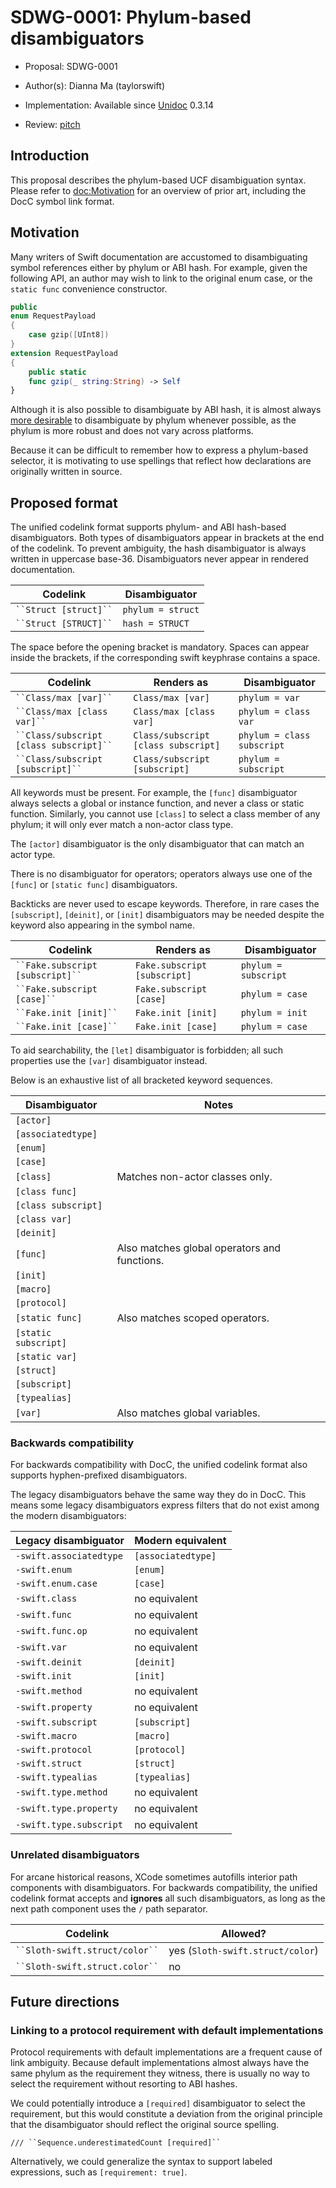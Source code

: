 # SDWG-0001: Phylum-based disambiguators

-   Proposal:
    SDWG-0001

-   Author(s):
    Dianna Ma (taylorswift)

-   Implementation:
    Available since [Unidoc](https://github.com/tayloraswift/swift-unidoc) 0.3.14

-   Review:
    [pitch](https://forums.swift.org/t/unified-documentation-links/68128)


## Introduction

This proposal describes the phylum-based UCF disambiguation syntax. Please refer to <doc:Motivation> for an overview of prior art, including the DocC symbol link format.


## Motivation

Many writers of Swift documentation are accustomed to disambiguating symbol references either by phylum or ABI hash. For example, given the following API, an author may wish to link to the original enum case, or the `static func` convenience constructor.

```swift
public
enum RequestPayload
{
    case gzip([UInt8])
}
extension RequestPayload
{
    public static
    func gzip(_ string:String) -> Self
}
```

Although it is also possible to disambiguate by ABI hash, it is almost always [more desirable](https://forums.swift.org/t/human-readable-alternative-for-docc-symbol-link-disambiguation/65792/12) to disambiguate by phylum whenever possible, as the phylum is more robust and does not vary across platforms.

Because it can be difficult to remember how to express a phylum-based selector, it is motivating to use spellings that reflect how declarations are originally written in source.


## Proposed format

The unified codelink format supports phylum- and ABI hash-based disambiguators. Both types of disambiguators appear in brackets at the end of the codelink. To prevent ambiguity, the hash disambiguator is always written in uppercase base-36. Disambiguators never appear in rendered documentation.

| Codelink                | Disambiguator     |
| ----------------------- | ----------------- |
| ` ``Struct [struct]`` ` | `phylum = struct` |
| ` ``Struct [STRUCT]`` ` | `hash = STRUCT`   |


The space before the opening bracket is mandatory. Spaces can appear inside the brackets, if the corresponding swift keyphrase contains a space.

| Codelink                                  | Renders as                            | Disambiguator              |
| ----------------------------------------- | ------------------------------------- | -------------------------- |
| ` ``Class/max [var]`` `                   | ``Class/max [var]``                   | `phylum = var`             |
| ` ``Class/max [class var]`` `             | ``Class/max [class var]``             | `phylum = class var`       |
| ` ``Class/subscript [class subscript]`` ` | ``Class/subscript [class subscript]`` | `phylum = class subscript` |
| ` ``Class/subscript [subscript]`` `       | ``Class/subscript [subscript]``       | `phylum = subscript`       |


All keywords must be present. For example, the `[func]` disambiguator always selects a global or instance function, and never a class or static function. Similarly, you cannot use `[class]` to select a class member of any phylum; it will only ever match a non-actor class type.

The `[actor]` disambiguator is the only disambiguator that can match an actor type.

There is no disambiguator for operators; operators always use one of the `[func]` or `[static func]` disambiguators.

Backticks are never used to escape keywords. Therefore, in rare cases the `[subscript]`, `[deinit]`, or `[init]` disambiguators may be needed despite the keyword also appearing in the symbol name.

| Codelink                           | Renders as                     | Disambiguator        |
| ---------------------------------- | ------------------------------ | -------------------- |
| ` ``Fake.subscript [subscript]`` ` | ``Fake.subscript [subscript]`` | `phylum = subscript` |
| ` ``Fake.subscript [case]`` `      | ``Fake.subscript [case]``      | `phylum = case`      |
| ` ``Fake.init [init]`` `           | ``Fake.init [init]``           | `phylum = init`      |
| ` ``Fake.init [case]`` `           | ``Fake.init [case]``           | `phylum = case`      |



To aid searchability, the `[let]` disambiguator is forbidden; all such properties use the `[var]` disambiguator instead.

Below is an exhaustive list of all bracketed keyword sequences.

| Disambiguator        | Notes |
| -------------------- | ----- |
| `[actor]`            |       |
| `[associatedtype]`   |       |
| `[enum]`             |       |
| `[case]`             |       |
| `[class]`            | Matches non-actor classes only. |
| `[class func]`       |       |
| `[class subscript]`  |       |
| `[class var]`        |       |
| `[deinit]`           |       |
| `[func]`             | Also matches global operators and functions. |
| `[init]`             |       |
| `[macro]`            |       |
| `[protocol]`         |       |
| `[static func]`      | Also matches scoped operators. |
| `[static subscript]` |       |
| `[static var]`       |       |
| `[struct]`           |       |
| `[subscript]`        |       |
| `[typealias]`        |       |
| `[var]`              | Also matches global variables. |


### Backwards compatibility

For backwards compatibility with DocC, the unified codelink format also supports hyphen-prefixed disambiguators.

The legacy disambiguators behave the same way they do in DocC. This means some legacy disambiguators express filters that do not exist among the modern disambiguators:

| Legacy disambiguator      | Modern equivalent  |
| ------------------------- | ------------------ |
| `-swift.associatedtype`   | `[associatedtype]` |
| `-swift.enum`             | `[enum]`           |
| `-swift.enum.case`        | `[case]`           |
| `-swift.class`            | no equivalent      |
| `-swift.func`             | no equivalent      |
| `-swift.func.op`          | no equivalent      |
| `-swift.var`              | no equivalent      |
| `-swift.deinit`           | `[deinit]`         |
| `-swift.init`             | `[init]`           |
| `-swift.method`           | no equivalent      |
| `-swift.property`         | no equivalent      |
| `-swift.subscript`        | `[subscript]`      |
| `-swift.macro`            | `[macro]`          |
| `-swift.protocol`         | `[protocol]`       |
| `-swift.struct`           | `[struct]`         |
| `-swift.typealias`        | `[typealias]`      |
| `-swift.type.method`      | no equivalent      |
| `-swift.type.property`    | no equivalent      |
| `-swift.type.subscript`   | no equivalent      |


### Unrelated disambiguators

For arcane historical reasons, XCode sometimes autofills interior path components with disambiguators. For backwards compatibility, the unified codelink format accepts and **ignores** all such disambiguators, as long as the next path component uses the `/` path separator.

| Codelink                         | Allowed?                           |
| -------------------------------- | ---------------------------------- |
| ` ``Sloth-swift.struct/color`` ` | yes (``Sloth-swift.struct/color``) |
| ` ``Sloth-swift.struct.color`` ` | no                                 |


## Future directions

### Linking to a protocol requirement with default implementations

Protocol requirements with default implementations are a frequent cause of link ambiguity. Because default implementations almost always have the same phylum as the requirement they witness, there is usually no way to select the requirement without resorting to ABI hashes.

We could potentially introduce a `[required]` disambiguator to select the requirement, but this would constitute a deviation from the original principle that the disambiguator should reflect the original source spelling.

```
/// ``Sequence.underestimatedCount [required]``
```

Alternatively, we could generalize the syntax to support labeled expressions, such as `[requirement: true]`.
